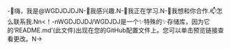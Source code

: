 -👋嗨，我是@WGDJDJDJN-👀我感兴趣.N-🌱我正在学习.N-💞️我想和你合作.📫怎么联系我.Nn<！-nWGDJDJDJ/WGDJDJ是一个✨特殊的✨存储库，因为它的‘README.md’(此文件)出现在您的GitHub配置文件上。您可以单击预览链接查看更改。N->
